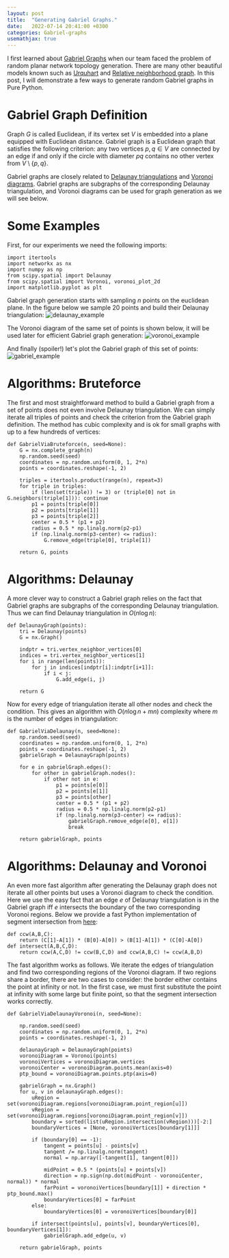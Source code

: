 ```yaml
---
layout: post
title:  "Generating Gabriel Graphs."
date:   2022-07-14 20:41:00 +0300
categories: Gabriel-graphs
usemathjax: true
---
```


I first learned about [Gabriel Graphs](https://en.wikipedia.org/wiki/Gabriel_graph) when our team faced the problem of random planar network topology generation. There are many other beautiful models known such as [Urquhart](https://en.wikipedia.org/wiki/Urquhart_graph) and [Relative neighborhood graph](https://en.wikipedia.org/wiki/Relative_neighborhood_graph). In this post, I will demonstrate a few ways to generate random Gabriel graphs in Pure Python.

Gabriel Graph Definition
=========

Graph $G$ is called Euclidean, if its vertex set $V$ is embedded into a plane equipped with Euclidean distance. Gabriel graph is a Euclidean graph that satisfies the following criterion: any two vertices $p, q \in V$ are connected by an edge if and only if the circle with diameter $pq$ contains no other vertex from $V\setminus \{p, q\}$.

Gabriel graphs are closely related to [Delaunay triangulations](https://en.wikipedia.org/wiki/Delaunay_triangulation) and [Voronoi diagrams](https://en.wikipedia.org/wiki/Voronoi_diagram). Gabriel graphs are subgraphs of the corresponding Delaunay triangulation, and Voronoi diagrams can be used for graph generation as we will see below.

Some Examples
=========

First, for our experiments we need the following imports:
```
import itertools
import networkx as nx
import numpy as np
from scipy.spatial import Delaunay
from scipy.spatial import Voronoi, voronoi_plot_2d
import matplotlib.pyplot as plt
```
Gabriel graph generation starts with sampling $n$ points on the euclidean plane. In the figure below we sample 20 points and build their Delaunay triangulation:
![delaunay_example](../assets/gabriel/Delaunay.png)

The Voronoi diagram of the same set of points is shown below, it will be used later for efficient Gabriel graph generation:
![voronoi_example](../assets/gabriel/Voronoi.png)

And finally (spoiler!) let's plot the Gabriel graph of this set of points:
![gabriel_example](../assets/gabriel/Gabriel.png)

Algorithms: Bruteforce
=========

The first and most straightforward method to build a Gabriel graph from a set of points does not even involve Delaunay triangulation.
We can simply iterate all triples of points and check the criterion from the Gabriel graph definition. 
The method has cubic complexity and is ok for small graphs with up to a few hundreds of vertices:

```
def GabrielViaBruteforce(n, seed=None):
    G = nx.complete_graph(n)
    np.random.seed(seed)
    coordinates = np.random.uniform(0, 1, 2*n)
    points = coordinates.reshape(-1, 2)
    
    triples = itertools.product(range(n), repeat=3)
    for triple in triples:
        if (len(set(triple)) != 3) or (triple[0] not in G.neighbors(triple[1])): continue
        p1 = points[triple[0]]
        p2 = points[triple[1]]
        p3 = points[triple[2]]
        center = 0.5 * (p1 + p2)
        radius = 0.5 * np.linalg.norm(p2-p1)
        if (np.linalg.norm(p3-center) <= radius):
            G.remove_edge(triple[0], triple[1])
            
    return G, points
```

Algorithms: Delaunay
=========

A more clever way to construct a Gabriel graph relies on the fact that Gabriel graphs are subgraphs of the corresponding Delaunay triangulation.
Thus we can find Delaunay triangulation in $O(n \log{n})$:
```
def DelaunayGraph(points):
    tri = Delaunay(points)
    G = nx.Graph()
    
    indptr = tri.vertex_neighbor_vertices[0]
    indices = tri.vertex_neighbor_vertices[1]
    for i in range(len(points)):
        for j in indices[indptr[i]:indptr[i+1]]:
            if i < j:
                G.add_edge(i, j)
                
    return G
```
Now for every edge of triangulation iterate all other nodes and check the condition.
This gives an algorithm with $O(n\log{n} + mn)$ complexity where $m$ is the number of edges in triangulation:

```
def GabrielViaDelaunay(n, seed=None):
    np.random.seed(seed)
    coordinates = np.random.uniform(0, 1, 2*n)
    points = coordinates.reshape(-1, 2)
    gabrielGraph = DelaunayGraph(points)
    
    for e in gabrielGraph.edges():
        for other in gabrielGraph.nodes():
            if other not in e:
                p1 = points[e[0]]
                p2 = points[e[1]]
                p3 = points[other]
                center = 0.5 * (p1 + p2)
                radius = 0.5 * np.linalg.norm(p2-p1)
                if (np.linalg.norm(p3-center) <= radius):
                    gabrielGraph.remove_edge(e[0], e[1])
                    break
    
    return gabrielGraph, points
```

Algorithms: Delaunay and Voronoi
=========

An even more fast algorithm after generating the Delaunay graph does not iterate all other points but uses a Voronoi diagram to check the condition.
Here we use the easy fact that an edge $e$ of Delaunay triangulation is in the Gabriel graph iff $e$ intersects the boundary of the two corresponding Voronoi regions. Below we provide a fast Python implementation of segment intersection from [here](https://bryceboe.com/2006/10/23/line-segment-intersection-algorithm/):

```
def ccw(A,B,C):
    return (C[1]-A[1]) * (B[0]-A[0]) > (B[1]-A[1]) * (C[0]-A[0])
def intersect(A,B,C,D):
    return ccw(A,C,D) != ccw(B,C,D) and ccw(A,B,C) != ccw(A,B,D)
```

The fast algorithm works as follows. We iterate the edges of triangulation and find two corresponding regions of the Voronoi diagram.
If two regions share a border, there are two cases to consider: the border either contains the point at infinity or not.
In the first case, we must first substitute the point at infinity with some large but finite point, so that the segment intersection works correctly.

```
def GabrielViaDelaunayVoronoi(n, seed=None):
    
    np.random.seed(seed)
    coordinates = np.random.uniform(0, 1, 2*n)
    points = coordinates.reshape(-1, 2)
    
    delaunayGraph = DelaunayGraph(points)
    voronoiDiagram = Voronoi(points)
    voronoiVertices = voronoiDiagram.vertices
    voronoiCenter = voronoiDiagram.points.mean(axis=0)
    ptp_bound = voronoiDiagram.points.ptp(axis=0)
    
    gabrielGraph = nx.Graph()
    for u, v in delaunayGraph.edges():
        uRegion = set(voronoiDiagram.regions[voronoiDiagram.point_region[u]])
        vRegion = set(voronoiDiagram.regions[voronoiDiagram.point_region[v]])
        boundary = sorted(list(uRegion.intersection(vRegion)))[-2:]
        boundaryVertices = [None, voronoiVertices[boundary[1]]]
        
        if (boundary[0] == -1):
            tangent = points[u] - points[v]
            tangent /= np.linalg.norm(tangent)
            normal = np.array([-tangent[1], tangent[0]])
            
            midPoint = 0.5 * (points[u] + points[v])
            direction = np.sign(np.dot(midPoint - voronoiCenter, normal)) * normal
            farPoint = voronoiVertices[boundary[1]] + direction * ptp_bound.max()
            boundaryVertices[0] = farPoint
        else:
            boundaryVertices[0] = voronoiVertices[boundary[0]]
        
        if intersect(points[u], points[v], boundaryVertices[0], boundaryVertices[1]): 
            gabrielGraph.add_edge(u, v)
    
    return gabrielGraph, points
```